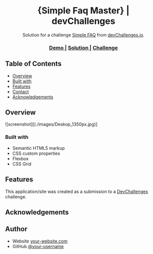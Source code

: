 <h1 align="center">{Simple Faq Master} | devChallenges</h1>

<div align="center">
   Solution for a challenge <a href="https://devchallenges.io/challenge/simple-faq-challenge" target="_blank">Simple FAQ</a> from <a href="http://devchallenges.io" target="_blank">devChallenges.io</a>.
</div>

<div align="center">
  <h3>
    <a href="{https://your-demo-link.your-domain}">
      Demo
    </a>
    <span> | </span>
    <a href="{https://your-url-to-the-solution}">
      Solution
    </a>
    <span> | </span>
    <a href="https://devchallenges.io/challenge/simple-faq-challenge">
      Challenge
    </a>
  </h3>
</div>

<!-- TABLE OF CONTENTS -->

## Table of Contents

- [Overview](#overview)
- [Built with](#built-with)
- [Features](#features)
- [Contact](#contact)
- [Acknowledgements](#acknowledgements)

<!-- OVERVIEW -->

## Overview

![screenshot][(./images/Deskop_1350px.jpg)]

### Built with

<!-- This section should list any major frameworks that you built your project using. Here are a few examples.-->

- Semantic HTML5 markup
- CSS custom properties
- Flexbox
- CSS Grid

## Features

<!-- List the features of your application or follow the template. Don't share the figma file here :) -->

This application/site was created as a submission to a [DevChallenges](https://devchallenges.io/challenges-dashboard) challenge.

## Acknowledgements

<!-- This section should list any articles or add-ons/plugins that helps you to complete the project. This is optional but it will help you in the future. For exmpale -->

## Author

- Website [your-website.com](https://melikeasahin.github.io/devchallenges-example/simple-faq-master/)
- GitHub [@your-username](https://{github.com/melikeasahin})

[def]: https://user-images.githubusercontent.com/16707738/92399059-5716eb00-f132-11ea-8b14-bcacdc8ec97b.png

